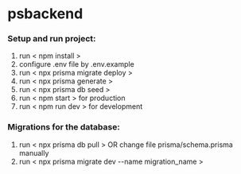 # psbackend

### Setup and run project:
1. run < npm install >
2. configure .env file by .env.example
3. run < npx prisma migrate deploy >
4. run < npx prisma generate >
5. run < npx prisma db seed >
6. run < npm start > for production
7. run < npm run dev > for development

### Migrations for the database:
1. run < npx prisma db pull > OR change file prisma/schema.prisma manually
2. run < npx prisma migrate dev --name migration_name >